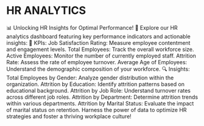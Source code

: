 
# HR ANALYTICS


📊 Unlocking HR Insights for Optimal Performance! 🚀 Explore our HR analytics dashboard featuring key performance indicators and actionable insights:
📌 KPIs:
Job Satisfaction Rating: Measure employee contentment and engagement levels.
Total Employees: Track the overall workforce size.
Active Employees: Monitor the number of currently employed staff.
Attrition Rate: Assess the rate of employee turnover.
Average Age of Employees: Understand the demographic composition of your workforce.
🔍 Insights:
Total Employees by Gender: Analyze gender distribution within the organization.
Attrition by Education: Identify attrition patterns based on educational background.
Attrition by Job Role: Understand turnover rates across different job roles.
Attrition by Department: Determine attrition trends within various departments.
Attrition by Marital Status: Evaluate the impact of marital status on retention.
Harness the power of data to optimize HR strategies and foster a thriving workplace culture!
